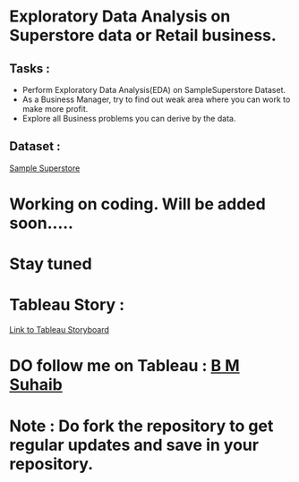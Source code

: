 # Exploratory Data Analysis on Superstore data or Retail business.
## Tasks :
- Perform Exploratory Data Analysis(EDA) on SampleSuperstore Dataset.
- As a Business Manager, try to find out weak area where you can work to make more profit.
- Explore all Business problems you can derive by the data.

## Dataset :
 <a href='SampleSuperstore.csv'>Sample Superstore</a>

# Working on coding. Will be added soon..... 
# Stay tuned

# Tableau Story :
<a href='https://public.tableau.com/views/Book1_16331695199590/Story1?:language=en-GB&:retry=yes&:display_count=n&:origin=viz_share_link'>Link to Tableau Storyboard</a>
# DO follow me on Tableau : <a href='https://public.tableau.com/app/profile/4champ16'>B M Suhaib</a>

# Note : Do fork the repository to get regular updates and save in your repository.
